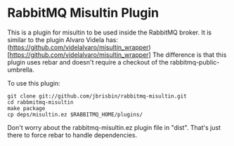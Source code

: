 # RabbitMQ Misultin Plugin

This is a plugin for misultin to be used inside the RabbitMQ broker. It is similar 
to the plugin Alvaro Videla has: (https://github.com/videlalvaro/misultin_wrapper)[https://github.com/videlalvaro/misultin_wrapper] 
The difference is that this plugin uses rebar and doesn't require a checkout of the rabbitmq-public-umbrella.

To use this plugin:

    git clone git://github.com/jbrisbin/rabbitmq-misultin.git
    cd rabbmitmq-misultin
    make package
    cp deps/misultin.ez $RABBITMQ_HOME/plugins/

Don't worry about the rabbitmq-misultin.ez plugin file in "dist". That's just there 
to force rebar to handle dependencies.
